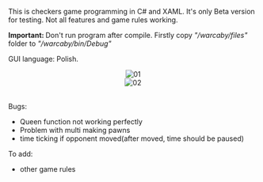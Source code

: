 This is checkers game programming in C# and XAML. 
It's only Beta version for testing.
Not all features and game rules working.

<b>Important: </b>
Don't run program after compile. Firstly copy <i>"/warcaby/files" </i> folder to <i> "/warcaby/bin/Debug" </i>


GUI language: Polish.
<br />
<center>
<img src="https://image.ibb.co/i4BMBH/01.jpg" alt="01" border="0"><br />
<img src="https://image.ibb.co/mwi1BH/02.jpg" alt="02" border="0">
</center>
<br />

Bugs:
- Queen function not working perfectly
- Problem with multi making pawns
- time ticking if opponent moved(after moved, time should be paused)

To add:
- other game rules
